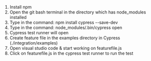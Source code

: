1. Install npm
2. Open the git bash terminal in the directory which has node_modules installed
3. Type in the command: npm install cypress --save-dev
4. Type in the command: node_modules/.bin/cypress open
5. Cypress test runner will open
6. Create feature file in the examples directory in Cypress (./integration/examples)
7. Open visual studio code & start working on featurefile.js
8. Click on featurefile.js in the cypress test runner to run the test
